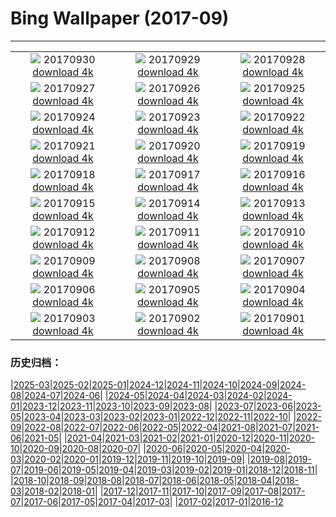 # Bing Wallpaper (2017-09)
**************
| | | |
| :----: | :----: | :----: |
| ![](https://www.bing.com/az/hprichbg/rb/RedFlag_ZH-CN7582013591_1920x1080.jpg) 20170930 [download 4k](https://www.bing.com/az/hprichbg/rb/RedFlag_ZH-CN7582013591_UHD.jpg) | ![](https://www.bing.com/az/hprichbg/rb/SitanaPonticeriana_ZH-CN9845735476_1920x1080.jpg) 20170929 [download 4k](https://www.bing.com/az/hprichbg/rb/SitanaPonticeriana_ZH-CN9845735476_UHD.jpg) | ![](https://www.bing.com/az/hprichbg/rb/MtIbukiyama_ZH-CN6882861958_1920x1080.jpg) 20170928 [download 4k](https://www.bing.com/az/hprichbg/rb/MtIbukiyama_ZH-CN6882861958_UHD.jpg) |
| ![](https://www.bing.com/az/hprichbg/rb/KonikHorses_ZH-CN11260575341_1920x1080.jpg) 20170927 [download 4k](https://www.bing.com/az/hprichbg/rb/KonikHorses_ZH-CN11260575341_UHD.jpg) | ![](https://www.bing.com/az/hprichbg/rb/LakePukaki_ZH-CN9412206565_1920x1080.jpg) 20170926 [download 4k](https://www.bing.com/az/hprichbg/rb/LakePukaki_ZH-CN9412206565_UHD.jpg) | ![](https://www.bing.com/az/hprichbg/rb/TurpanDepression_ZH-CN12295576336_1920x1080.jpg) 20170925 [download 4k](https://www.bing.com/az/hprichbg/rb/TurpanDepression_ZH-CN12295576336_UHD.jpg) |
| ![](https://www.bing.com/az/hprichbg/rb/PrecipiceLake_ZH-CN10138285567_1920x1080.jpg) 20170924 [download 4k](https://www.bing.com/az/hprichbg/rb/PrecipiceLake_ZH-CN10138285567_UHD.jpg) | ![](https://www.bing.com/az/hprichbg/rb/ErfurtOktoberfest_ZH-CN11152792740_1920x1080.jpg) 20170923 [download 4k](https://www.bing.com/az/hprichbg/rb/ErfurtOktoberfest_ZH-CN11152792740_UHD.jpg) | ![](https://www.bing.com/az/hprichbg/rb/Shanghai_ZH-CN10665657954_1920x1080.jpg) 20170922 [download 4k](https://www.bing.com/az/hprichbg/rb/Shanghai_ZH-CN10665657954_UHD.jpg) |
| ![](https://www.bing.com/az/hprichbg/rb/DollySods_ZH-CN10617200330_1920x1080.jpg) 20170921 [download 4k](https://www.bing.com/az/hprichbg/rb/DollySods_ZH-CN10617200330_UHD.jpg) | ![](https://www.bing.com/az/hprichbg/rb/CorricellaMarina_ZH-CN11169480773_1920x1080.jpg) 20170920 [download 4k](https://www.bing.com/az/hprichbg/rb/CorricellaMarina_ZH-CN11169480773_UHD.jpg) | ![](https://www.bing.com/az/hprichbg/rb/RotenbergVineyards_ZH-CN11483766655_1920x1080.jpg) 20170919 [download 4k](https://www.bing.com/az/hprichbg/rb/RotenbergVineyards_ZH-CN11483766655_UHD.jpg) |
| ![](https://www.bing.com/az/hprichbg/rb/Sparrowhawk_ZH-CN9288842659_1920x1080.jpg) 20170918 [download 4k](https://www.bing.com/az/hprichbg/rb/Sparrowhawk_ZH-CN9288842659_UHD.jpg) | ![](https://www.bing.com/az/hprichbg/rb/AlgaeRocks_ZH-CN13979237458_1920x1080.jpg) 20170917 [download 4k](https://www.bing.com/az/hprichbg/rb/AlgaeRocks_ZH-CN13979237458_UHD.jpg) | ![](https://www.bing.com/az/hprichbg/rb/GordesVillage_ZH-CN12231173457_1920x1080.jpg) 20170916 [download 4k](https://www.bing.com/az/hprichbg/rb/GordesVillage_ZH-CN12231173457_UHD.jpg) |
| ![](https://www.bing.com/az/hprichbg/rb/CameronFalls_ZH-CN10061329609_1920x1080.jpg) 20170915 [download 4k](https://www.bing.com/az/hprichbg/rb/CameronFalls_ZH-CN10061329609_UHD.jpg) | ![](https://www.bing.com/az/hprichbg/rb/ThamesEstuaryNASA_ZH-CN14893662770_1920x1080.jpg) 20170914 [download 4k](https://www.bing.com/az/hprichbg/rb/ThamesEstuaryNASA_ZH-CN14893662770_UHD.jpg) | ![](https://www.bing.com/az/hprichbg/rb/CityPalace_ZH-CN7843237957_1920x1080.jpg) 20170913 [download 4k](https://www.bing.com/az/hprichbg/rb/CityPalace_ZH-CN7843237957_UHD.jpg) |
| ![](https://www.bing.com/az/hprichbg/rb/BandiagaraDogon_ZH-CN12463052433_1920x1080.jpg) 20170912 [download 4k](https://www.bing.com/az/hprichbg/rb/BandiagaraDogon_ZH-CN12463052433_UHD.jpg) | ![](https://www.bing.com/az/hprichbg/rb/CastlePointLH_ZH-CN13074557115_1920x1080.jpg) 20170911 [download 4k](https://www.bing.com/az/hprichbg/rb/CastlePointLH_ZH-CN13074557115_UHD.jpg) | ![](https://www.bing.com/az/hprichbg/rb/LanseMeadows_ZH-CN10703907742_1920x1080.jpg) 20170910 [download 4k](https://www.bing.com/az/hprichbg/rb/LanseMeadows_ZH-CN10703907742_UHD.jpg) |
| ![](https://www.bing.com/az/hprichbg/rb/PuntaEspinosa_ZH-CN12752702761_1920x1080.jpg) 20170909 [download 4k](https://www.bing.com/az/hprichbg/rb/PuntaEspinosa_ZH-CN12752702761_UHD.jpg) | ![](https://www.bing.com/az/hprichbg/rb/PoenariCastle_ZH-CN7423028629_1920x1080.jpg) 20170908 [download 4k](https://www.bing.com/az/hprichbg/rb/PoenariCastle_ZH-CN7423028629_UHD.jpg) | ![](https://www.bing.com/az/hprichbg/rb/PeabodyLibrary_ZH-CN9475175779_1920x1080.jpg) 20170907 [download 4k](https://www.bing.com/az/hprichbg/rb/PeabodyLibrary_ZH-CN9475175779_UHD.jpg) |
| ![](https://www.bing.com/az/hprichbg/rb/CrailHarbour_ZH-CN7775604832_1920x1080.jpg) 20170906 [download 4k](https://www.bing.com/az/hprichbg/rb/CrailHarbour_ZH-CN7775604832_UHD.jpg) | ![](https://www.bing.com/az/hprichbg/rb/SneffelsRange_ZH-CN9303969066_1920x1080.jpg) 20170905 [download 4k](https://www.bing.com/az/hprichbg/rb/SneffelsRange_ZH-CN9303969066_UHD.jpg) | ![](https://www.bing.com/az/hprichbg/rb/DosOjos_ZH-CN11530226887_1920x1080.jpg) 20170904 [download 4k](https://www.bing.com/az/hprichbg/rb/DosOjos_ZH-CN11530226887_UHD.jpg) |
| ![](https://www.bing.com/az/hprichbg/rb/FoehrAerial_ZH-CN10362288995_1920x1080.jpg) 20170903 [download 4k](https://www.bing.com/az/hprichbg/rb/FoehrAerial_ZH-CN10362288995_UHD.jpg) | ![](https://www.bing.com/az/hprichbg/rb/SWFC_ZH-CN9558503653_1920x1080.jpg) 20170902 [download 4k](https://www.bing.com/az/hprichbg/rb/SWFC_ZH-CN9558503653_UHD.jpg) | ![](https://www.bing.com/az/hprichbg/rb/WestAU_ZH-CN11443537627_1920x1080.jpg) 20170901 [download 4k](https://www.bing.com/az/hprichbg/rb/WestAU_ZH-CN11443537627_UHD.jpg) |

### 历史归档：

|[2025-03](/../2025-03/2025-03.md)|[2025-02](/../2025-02/2025-02.md)|[2025-01](/../2025-01/2025-01.md)|[2024-12](/../2024-12/2024-12.md)|[2024-11](/../2024-11/2024-11.md)|[2024-10](/../2024-10/2024-10.md)|[2024-09](/../2024-09/2024-09.md)|[2024-08](/../2024-08/2024-08.md)|[2024-07](/../2024-07/2024-07.md)|[2024-06](/../2024-06/2024-06.md)|
|[2024-05](/../2024-05/2024-05.md)|[2024-04](/../2024-04/2024-04.md)|[2024-03](/../2024-03/2024-03.md)|[2024-02](/../2024-02/2024-02.md)|[2024-01](/../2024-01/2024-01.md)|[2023-12](/../2023-12/2023-12.md)|[2023-11](/../2023-11/2023-11.md)|[2023-10](/../2023-10/2023-10.md)|[2023-09](/../2023-09/2023-09.md)|[2023-08](/../2023-08/2023-08.md)|
|[2023-07](/../2023-07/2023-07.md)|[2023-06](/../2023-06/2023-06.md)|[2023-05](/../2023-05/2023-05.md)|[2023-04](/../2023-04/2023-04.md)|[2023-03](/../2023-03/2023-03.md)|[2023-02](/../2023-02/2023-02.md)|[2023-01](/../2023-01/2023-01.md)|[2022-12](/../2022-12/2022-12.md)|[2022-11](/../2022-11/2022-11.md)|[2022-10](/../2022-10/2022-10.md)|
|[2022-09](/../2022-09/2022-09.md)|[2022-08](/../2022-08/2022-08.md)|[2022-07](/../2022-07/2022-07.md)|[2022-06](/../2022-06/2022-06.md)|[2022-05](/../2022-05/2022-05.md)|[2022-04](/../2022-04/2022-04.md)|[2021-08](/../2021-08/2021-08.md)|[2021-07](/../2021-07/2021-07.md)|[2021-06](/../2021-06/2021-06.md)|[2021-05](/../2021-05/2021-05.md)|
|[2021-04](/../2021-04/2021-04.md)|[2021-03](/../2021-03/2021-03.md)|[2021-02](/../2021-02/2021-02.md)|[2021-01](/../2021-01/2021-01.md)|[2020-12](/../2020-12/2020-12.md)|[2020-11](/../2020-11/2020-11.md)|[2020-10](/../2020-10/2020-10.md)|[2020-09](/../2020-09/2020-09.md)|[2020-08](/../2020-08/2020-08.md)|[2020-07](/../2020-07/2020-07.md)|
|[2020-06](/../2020-06/2020-06.md)|[2020-05](/../2020-05/2020-05.md)|[2020-04](/../2020-04/2020-04.md)|[2020-03](/../2020-03/2020-03.md)|[2020-02](/../2020-02/2020-02.md)|[2020-01](/../2020-01/2020-01.md)|[2019-12](/../2019-12/2019-12.md)|[2019-11](/../2019-11/2019-11.md)|[2019-10](/../2019-10/2019-10.md)|[2019-09](/../2019-09/2019-09.md)|
|[2019-08](/../2019-08/2019-08.md)|[2019-07](/../2019-07/2019-07.md)|[2019-06](/../2019-06/2019-06.md)|[2019-05](/../2019-05/2019-05.md)|[2019-04](/../2019-04/2019-04.md)|[2019-03](/../2019-03/2019-03.md)|[2019-02](/../2019-02/2019-02.md)|[2019-01](/../2019-01/2019-01.md)|[2018-12](/../2018-12/2018-12.md)|[2018-11](/../2018-11/2018-11.md)|
|[2018-10](/../2018-10/2018-10.md)|[2018-09](/../2018-09/2018-09.md)|[2018-08](/../2018-08/2018-08.md)|[2018-07](/../2018-07/2018-07.md)|[2018-06](/../2018-06/2018-06.md)|[2018-05](/../2018-05/2018-05.md)|[2018-04](/../2018-04/2018-04.md)|[2018-03](/../2018-03/2018-03.md)|[2018-02](/../2018-02/2018-02.md)|[2018-01](/../2018-01/2018-01.md)|
|[2017-12](/../2017-12/2017-12.md)|[2017-11](/../2017-11/2017-11.md)|[2017-10](/../2017-10/2017-10.md)|[2017-09](/2017-09.md)|[2017-08](/../2017-08/2017-08.md)|[2017-07](/../2017-07/2017-07.md)|[2017-06](/../2017-06/2017-06.md)|[2017-05](/../2017-05/2017-05.md)|[2017-04](/../2017-04/2017-04.md)|[2017-03](/../2017-03/2017-03.md)|
|[2017-02](/../2017-02/2017-02.md)|[2017-01](/../2017-01/2017-01.md)|[2016-12](/../2016-12/2016-12.md)